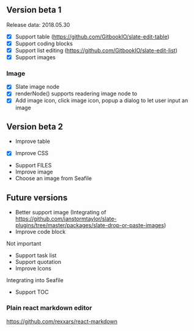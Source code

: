 ## Version beta 1

Release data: 2018.05.30

* [X] Support table (https://github.com/GitbookIO/slate-edit-table)
* [X] Support coding blocks
* [X] Support list editing (https://github.com/GitbookIO/slate-edit-list)
* [X] Support images

### Image

* [x] Slate image node
* [x] renderNode() supports readering image node to <img>
* [x] Add image icon, click image icon, popup a dialog to let user input an image

## Version beta 2

* Improve table
* [x] Improve CSS
* Support FILES
* Improve image
* Choose an image from Seafile


## Future versions

* Better support image (Integrating of https://github.com/ianstormtaylor/slate-plugins/tree/master/packages/slate-drop-or-paste-images)
* Improve code block

Not important

* Support task list
* Support quotation
* Improve Icons

Integrating into Seafile

* Support TOC


### Plain react markdown editor

https://github.com/rexxars/react-markdown
